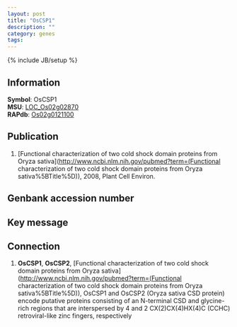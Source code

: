 ```yaml
---
layout: post
title: "OsCSP1"
description: ""
category: genes
tags: 
---
```

{% include JB/setup %}

## Information
__Symbol__: OsCSP1  
__MSU__: [LOC_Os02g02870](http://rice.plantbiology.msu.edu/cgi-bin/ORF_infopage.cgi?orf=LOC_Os02g02870)  
__RAPdb__: [Os02g0121100](http://rapdb.dna.affrc.go.jp/viewer/gbrowse_details/irgsp1?name=Os02g0121100)  

## Publication
1. [Functional characterization of two cold shock domain proteins from Oryza sativa](http://www.ncbi.nlm.nih.gov/pubmed?term=(Functional characterization of two cold shock domain proteins from Oryza sativa%5BTitle%5D)), 2008, Plant Cell Environ.

## Genbank accession number

## Key message

## Connection
1. __OsCSP1__, __OsCSP2__, [Functional characterization of two cold shock domain proteins from Oryza sativa](http://www.ncbi.nlm.nih.gov/pubmed?term=(Functional characterization of two cold shock domain proteins from Oryza sativa%5BTitle%5D)),  OsCSP1 and OsCSP2 (Oryza sativa CSD protein) encode putative proteins consisting of an N-terminal CSD and glycine-rich regions that are interspersed by 4 and 2 CX(2)CX(4)HX(4)C (CCHC) retroviral-like zinc fingers, respectively



